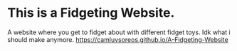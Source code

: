 # This is a Fidgeting Website.
A website where you get to fidget about with different fidget toys.
Idk what i should make anymore.
https://camluvsoreos.github.io/A-Fidgeting-Website
